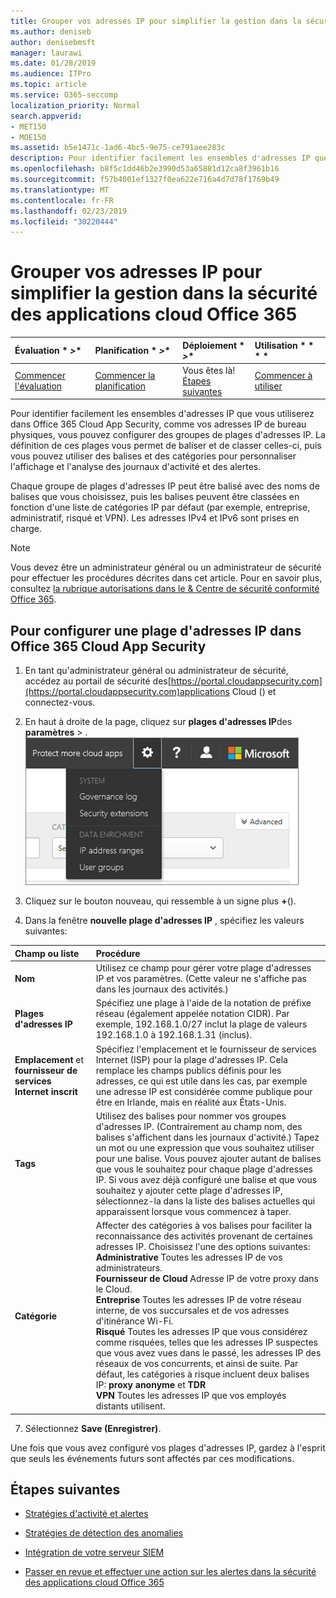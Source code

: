 ```yaml
---
title: Grouper vos adresses IP pour simplifier la gestion dans la sécurité des applications cloud Office 365
ms.author: deniseb
author: denisebmsft
manager: laurawi
ms.date: 01/28/2019
ms.audience: ITPro
ms.topic: article
ms.service: O365-seccomp
localization_priority: Normal
search.appverid:
- MET150
- MOE150
ms.assetid: b5e1471c-1ad6-4bc5-9e75-ce791aee283c
description: Pour identifier facilement les ensembles d'adresses IP que vous utiliserez dans Office 365 Cloud App Security, comme vos adresses IP de bureau physiques, vous pouvez configurer des groupes de plages d'adresses IP.
ms.openlocfilehash: b8f5c1dd46b2e3990d53a65881d12ca8f3961b16
ms.sourcegitcommit: f57b4001ef1327f0ea622e716a4d7d78f1769b49
ms.translationtype: MT
ms.contentlocale: fr-FR
ms.lasthandoff: 02/23/2019
ms.locfileid: "30220444"
---
```

# <a name="group-your-ip-addresses-to-simplify-management-in-office-365-cloud-app-security"></a>Grouper vos adresses IP pour simplifier la gestion dans la sécurité des applications cloud Office 365
  
|Évaluation * *\>**|Planification * *\>**|Déploiement * *\>**|Utilisation * * * *|
|:-----|:-----|:-----|:-----|
|[Commencer l'évaluation](office-365-cas-overview.md) <br/> |[Commencer la planification](get-ready-for-office-365-cas.md) <br/> |Vous êtes là!  <br/> [Étapes suivantes](#next-steps) <br/> |[Commencer à utiliser](utilization-activities-for-ocas.md) <br/> |
   
Pour identifier facilement les ensembles d'adresses IP que vous utiliserez dans Office 365 Cloud App Security, comme vos adresses IP de bureau physiques, vous pouvez configurer des groupes de plages d'adresses IP. La définition de ces plages vous permet de baliser et de classer celles-ci, puis vous pouvez utiliser des balises et des catégories pour personnaliser l'affichage et l'analyse des journaux d'activité et des alertes.
  
Chaque groupe de plages d'adresses IP peut être balisé avec des noms de balises que vous choisissez, puis les balises peuvent être classées en fonction d'une liste de catégories IP par défaut (par exemple, entreprise, administratif, risqué et VPN). Les adresses IPv4 et IPv6 sont prises en charge.
  
> [!NOTE]
> Vous devez être un administrateur général ou un administrateur de sécurité pour effectuer les procédures décrites dans cet article. Pour en savoir plus, consultez [la rubrique autorisations dans le &amp; Centre de sécurité conformité Office 365](permissions-in-the-security-and-compliance-center.md). 
  
## <a name="to-set-up-an-ip-address-range-in-office-365-cloud-app-security"></a>Pour configurer une plage d'adresses IP dans Office 365 Cloud App Security

1. En tant qu'administrateur général ou administrateur de sécurité, accédez au portail de sécurité des[https://portal.cloudappsecurity.com](https://portal.cloudappsecurity.com)applications Cloud () et connectez-vous.
    
2. En haut à droite de la page, cliquez sur **plages d'adresses IP**des **paramètres** \> .<br>![Dans la sécurité des applications Cloud Office 365, sélectionnez les paramètres permettant d'accéder aux paramètres du système et des données.](media/f6c48ee3-39b4-4b5a-8252-b6493b7bcd3d.png)<br>
  
3. Cliquez sur le bouton nouveau, qui ressemble à un signe plus **+**().
    
4. Dans la fenêtre **nouvelle plage d'adresses IP** , spécifiez les valeurs suivantes: 
    
|**Champ ou liste**|**Procédure**|
|:-----|:-----|
|**Nom** <br/> |Utilisez ce champ pour gérer votre plage d'adresses IP et vos paramètres. (Cette valeur ne s'affiche pas dans les journaux des activités.)  <br/> |
|**Plages d'adresses IP** <br/> |Spécifiez une plage à l'aide de la notation de préfixe réseau (également appelée notation CIDR). Par exemple, 192.168.1.0/27 inclut la plage de valeurs 192.168.1.0 à 192.168.1.31 (inclus).  <br/> |
|**Emplacement** et **fournisseur de services Internet inscrit** <br/> |Spécifiez l'emplacement et le fournisseur de services Internet (ISP) pour la plage d'adresses IP. Cela remplace les champs publics définis pour les adresses, ce qui est utile dans les cas, par exemple une adresse IP est considérée comme publique pour être en Irlande, mais en réalité aux États-Unis.  <br/> |
|**Tags** <br/> |Utilisez des balises pour nommer vos groupes d'adresses IP. (Contrairement au champ nom, des balises s'affichent dans les journaux d'activité.) Tapez un mot ou une expression que vous souhaitez utiliser pour une balise. Vous pouvez ajouter autant de balises que vous le souhaitez pour chaque plage d'adresses IP. Si vous avez déjà configuré une balise et que vous souhaitez y ajouter cette plage d'adresses IP, sélectionnez-la dans la liste des balises actuelles qui apparaissent lorsque vous commencez à taper.  <br/> |
|**Catégorie** <br/> | Affecter des catégories à vos balises pour faciliter la reconnaissance des activités provenant de certaines adresses IP. Choisissez l'une des options suivantes:<br/> **Administrative** Toutes les adresses IP de vos administrateurs.  <br/> **Fournisseur de Cloud** Adresse IP de votre proxy dans le Cloud.  <br/> **Entreprise** Toutes les adresses IP de votre réseau interne, de vos succursales et de vos adresses d'itinérance Wi-Fi.  <br/> **Risqué** Toutes les adresses IP que vous considérez comme risquées, telles que les adresses IP suspectes que vous avez vues dans le passé, les adresses IP des réseaux de vos concurrents, et ainsi de suite. Par défaut, les catégories à risque incluent deux balises IP: **proxy anonyme** et **TDR** <br/> **VPN** Toutes les adresses IP que vos employés distants utilisent.  <br/> |
   
7. Sélectionnez **Save (Enregistrer)**.
    
Une fois que vous avez configuré vos plages d'adresses IP, gardez à l'esprit que seuls les événements futurs sont affectés par ces modifications.
  
## <a name="next-steps"></a>Étapes suivantes

- [Stratégies d'activité et alertes](activity-policies-and-alerts.md)
    
- [Stratégies de détection des anomalies](anomaly-detection-policies-in-ocas.md)
    
- [Intégration de votre serveur SIEM](integrate-your-siem-server-with-office-365-cas.md)
    
- [Passer en revue et effectuer une action sur les alertes dans la sécurité des applications cloud Office 365](review-office-365-cas-alerts.md)
    

